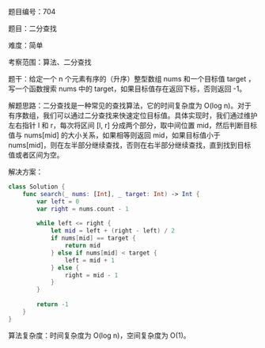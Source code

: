 题目编号：704

题目：二分查找

难度：简单

考察范围：算法、二分查找

题干：给定一个 n 个元素有序的（升序）整型数组 nums 和一个目标值 target ，写一个函数搜索 nums 中的 target，如果目标值存在返回下标，否则返回 -1。

解题思路：二分查找是一种常见的查找算法，它的时间复杂度为 O(log n)。对于有序数组，我们可以通过二分查找来快速定位目标值。具体实现时，我们通过维护左右指针 l 和 r，每次将区间 [l, r] 分成两个部分，取中间位置 mid，然后判断目标值与 nums[mid] 的大小关系，如果相等则返回 mid，如果目标值小于 nums[mid]，则在左半部分继续查找，否则在右半部分继续查找，直到找到目标值或者区间为空。

解决方案：

```swift
class Solution {
    func search(_ nums: [Int], _ target: Int) -> Int {
        var left = 0
        var right = nums.count - 1
        
        while left <= right {
            let mid = left + (right - left) / 2
            if nums[mid] == target {
                return mid
            } else if nums[mid] < target {
                left = mid + 1
            } else {
                right = mid - 1
            }
        }
        
        return -1
    }
}
```

算法复杂度：时间复杂度为 O(log n)，空间复杂度为 O(1)。